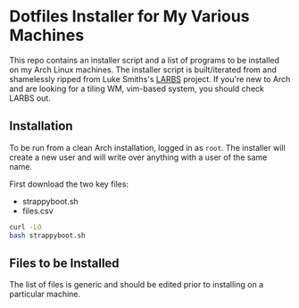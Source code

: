 # Dotfiles Installer for My Various Machines

This repo contains an installer script and a list of programs to be installed on my Arch Linux machines. The installer script is built/iterated from and shamelessly ripped from Luke Smiths's [LARBS](https://larbs.xyz) project. If you're new to Arch and are looking for a tiling WM, vim-based system, you should check LARBS out.

## Installation

To be run from a clean Arch installation, logged in as `root`. The installer will create a new user and will write over anything with a user of the same name.

First download the two key files:
* strappyboot.sh
* files.csv

```sh
curl -LO 
bash strappyboot.sh
```

## Files to be Installed

The list of files is generic and should be edited prior to installing on a particular machine.
